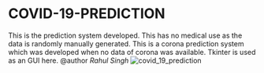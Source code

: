 # COVID-19-PREDICTION
This is the prediction system developed. This has no medical use as the data is randomly manually generated.
This is a corona prediction system which was developed when no data of corona was available.
Tkinter is used as an GUI here.
@author *Rahul Singh*
![covid_19_prediction](https://user-images.githubusercontent.com/57325166/95170490-24641f00-07d2-11eb-8744-51480a7cf1f4.png)


